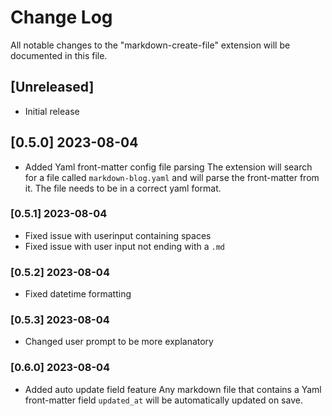# Change Log

All notable changes to the "markdown-create-file" extension will be documented in this file.

## [Unreleased]

- Initial release

## [0.5.0] 2023-08-04
- Added Yaml front-matter config file parsing
The extension will search for a file called `markdown-blog.yaml` and will parse the front-matter from it. The file needs to be in a correct yaml format.
  
### [0.5.1] 2023-08-04
- Fixed issue with userinput containing spaces
- Fixed issue with user input not ending with a `.md`

### [0.5.2] 2023-08-04
- Fixed datetime formatting

### [0.5.3] 2023-08-04
- Changed user prompt to be more explanatory

### [0.6.0] 2023-08-04
- Added auto update field feature
    Any markdown file that contains a Yaml front-matter field `updated_at` 
    will be automatically updated on save.
